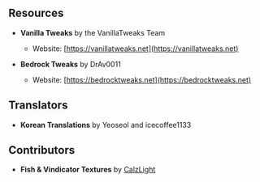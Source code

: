 ## Resources

- **Vanilla Tweaks** by the VanillaTweaks Team
  - Website: [https://vanillatweaks.net](https://vanillatweaks.net)

- **Bedrock Tweaks** by DrAv0011
  - Website: [https://bedrocktweaks.net](https://bedrocktweaks.net)


## Translators

- **Korean Translations** by Yeoseol and icecoffee1133


## Contributors

 - **Fish & Vindicator Textures** by [CalzLight](https://www.youtube.com/channel/UCj1eKVXc9USlbYSaGL82kDQ)